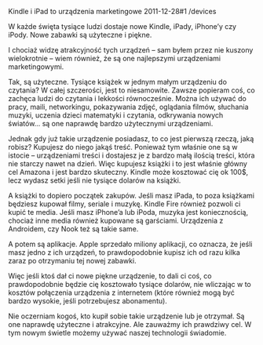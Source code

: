 Kindle i iPad to urządzenia marketingowe
2011-12-28#1
/devices

W każde święta tysiące ludzi dostaje nowe Kindle, iPady, iPhone&#8217;y czy iPody. Nowe zabawki są użyteczne i piękne.

I chociaż widzę atrakcyjność tych urządzeń &#8211; sam byłem przez nie kuszony wielokrotnie &#8211; wiem również, że są one najlepszymi urządzeniami marketingowymi.

Tak, są użyteczne. Tysiące książek w jednym małym urządzeniu do czytania? W całej szczerości, jest to niesamowite. Zawsze popieram coś, co zachęca ludzi do czytania i lekkości równocześnie. Można ich używać do pracy, maili, networkingu, pokazywania zdjęć, oglądania filmów, słuchania muzyki, uczenia dzieci matematyki i czytania, odkrywania nowych światów&#8230; są one naprawdę bardzo użytecznymi urządzeniami.

Jednak gdy już takie urządzenie posiadasz, to co jest pierwszą rzeczą, jaką robisz? Kupujesz do niego jakąś treść. Ponieważ tym właśnie one są w istocie &#8211; urządzeniami treści i dostajesz je z bardzo małą ilością treści, która nie starczy nawet na dzień. Więc kupujesz książki i to jest właśnie główny cel Amazona i jest bardzo skuteczny. Kindle może kosztować cię ok 100$, lecz wydasz setki jeśli nie tysiące dolarów na książki.

A książki to dopiero początek zakupów. Jeśli masz iPada, to poza książkami będziesz kupował filmy, seriale i muzykę. Kindle Fire również pozwoli ci kupić te media. Jeśli masz iPhone&#8217;a lub iPoda, muzyka jest koniecznością, chociaż inne media również kupowane są garściami. Urządzenia z Androidem, czy Nook też są takie same.

A potem są aplikacje. Apple sprzedało miliony aplikacji, co oznacza, że jeśli masz jedno z ich urządzeń, to prawdopodobnie kupisz ich od razu kilka zaraz po otrzymaniu tej nowej zabawki.

Więc jeśli ktoś dał ci nowe piękne urządzenie, to dali ci coś, co prawdopodobnie będzie cię kosztowało tysiące dolarów, nie wliczając w to kosztów połączenia urządzenia z internetem (które również mogą być bardzo wysokie, jeśli potrzebujesz abonamentu).

Nie oczerniam kogoś, kto kupił sobie takie urządzenie lub je otrzymał. Są one naprawdę użyteczne i atrakcyjne. Ale zauważmy ich prawdziwy cel. W tym nowym świetle możemy używać naszej technologii świadomie.
